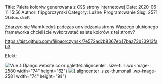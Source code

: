 Title: Paleta kolorów generowana z CSS strony internetowej
Date: 2020-06-11 15:56
Author: filipgorczynski
Category: Luźne, Programowanie
Slug: 2571
Status: draft

<!-- wp:paragraph -->

Zdarzyło się Wam kiedyś podczas odwiedzania strony Waszego ulubionego frameworka chcieliście wykorzystać paletę kolorów z tej strony?

https://gist.github.com/filipgorczynski/7e572ad2b8367eb47baa73d83913fab3

Efekt:

![Vue & Django website color palette](https://filipgorczynski.files.wordpress.com/2020/06/vue.png){.aligncenter .size-full .wp-image-2580 width="74" height="62"} ![](https://filipgorczynski.files.wordpress.com/2020/06/django.png?w=74){.aligncenter .size-thumbnail .wp-image-2581 width="74" height="98"}

<!-- /wp:paragraph -->
